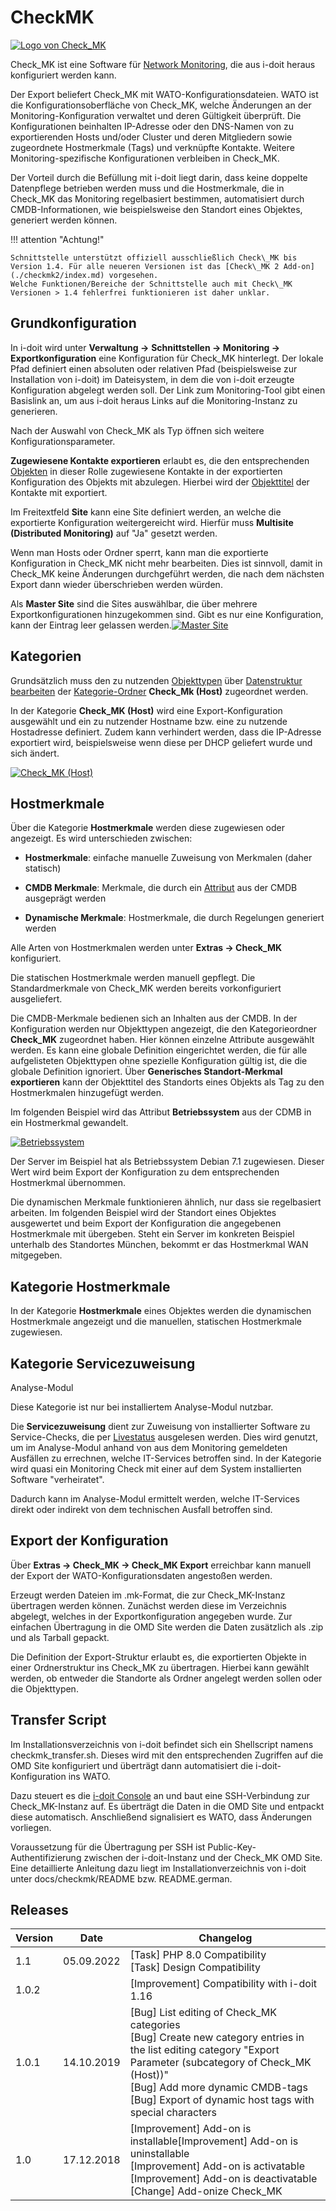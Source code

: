 # CheckMK

[![Logo von Check_MK](../assets/images/de/i-doit-add-ons/checkmk/1-cmk.gif)](../assets/images/de/i-doit-add-ons/checkmk/1-cmk.gif)

Check\_MK ist eine Software für [Network Monitoring](../automatisierung-und-integration/network-monitoring/index.md), die aus i-doit heraus konfiguriert werden kann.

Der Export beliefert Check\_MK mit WATO-Konfigurationsdateien. WATO ist die Konfigurationsoberfläche von Check\_MK, welche Änderungen an der Monitoring-Konfiguration verwaltet und deren Gültigkeit überprüft. Die Konfigurationen beinhalten IP-Adresse oder den DNS-Namen von zu exportierenden Hosts und/oder Cluster und deren Mitgliedern sowie zugeordnete Hostmerkmale (Tags) und verknüpfte Kontakte. Weitere Monitoring-spezifische Konfigurationen verbleiben in Check\_MK.

Der Vorteil durch die Befüllung mit i-doit liegt darin, dass keine doppelte Datenpflege betrieben werden muss und die Hostmerkmale, die in Check\_MK das Monitoring regelbasiert bestimmen, automatisiert durch CMDB-Informationen, wie beispielsweise den Standort eines Objektes, generiert werden können.

!!! attention "Achtung!"

    Schnittstelle unterstützt offiziell ausschließlich Check\_MK bis Version 1.4. Für alle neueren Versionen ist das [Check\_MK 2 Add-on](./checkmk2/index.md) vorgesehen.
    Welche Funktionen/Bereiche der Schnittstelle auch mit Check\_MK Versionen > 1.4 fehlerfrei funktionieren ist daher unklar.

Grundkonfiguration
------------------

In i-doit wird unter **Verwaltung →** **Schnittstellen → Monitoring → Exportkonfiguration** eine Konfiguration für Check\_MK hinterlegt. Der lokale Pfad definiert einen absoluten oder relativen Pfad (beispielsweise zur Installation von i-doit) im Dateisystem, in dem die von i-doit erzeugte Konfiguration abgelegt werden soll. Der Link zum Monitoring-Tool gibt einen Basislink an, um aus i-doit heraus Links auf die Monitoring-Instanz zu generieren.

Nach der Auswahl von Check\_MK als Typ öffnen sich weitere Konfigurationsparameter.

**Zugewiesene Kontakte exportieren** erlaubt es, die den entsprechenden [Objekten](../grundlagen/struktur-it-dokumentation.md) in dieser Rolle zugewiesene Kontakte in der exportierten Konfiguration des Objekts mit abzulegen. Hierbei wird der [Objekttitel](../grundlagen/eindeutige-referenzierungen.md) der Kontakte mit exportiert.

Im Freitextfeld **Site** kann eine Site definiert werden, an welche die exportierte Konfiguration weitergereicht wird. Hierfür muss **Multisite (Distributed Monitoring)** auf "Ja" gesetzt werden.

Wenn man Hosts oder Ordner sperrt, kann man die exportierte Konfiguration in Check\_MK nicht mehr bearbeiten. Dies ist sinnvoll, damit in Check\_MK keine Änderungen durchgeführt werden, die nach dem nächsten Export dann wieder überschrieben werden würden.

Als **Master Site** sind die Sites auswählbar, die über mehrere Exportkonfigurationen hinzugekommen sind. Gibt es nur eine Konfiguration, kann der Eintrag leer gelassen werden.[![Master Site](../assets/images/de/i-doit-add-ons/checkmk/2-cmk.png)](../assets/images/de/i-doit-add-ons/checkmk/2-cmk.png)

Kategorien
----------

Grundsätzlich muss den zu nutzenden [Objekttypen](../grundlagen/struktur-it-dokumentation.md) über [Datenstruktur bearbeiten](../administration/verwaltung/datenstruktur/datenstruktur-bearbeiten.md) der [Kategorie-Ordner](../grundlagen/struktur-it-dokumentation.md) **Check_Mk (Host)** zugeordnet werden.

In der Kategorie **Check_MK (Host)** wird eine Export-Konfiguration ausgewählt und ein zu nutzender Hostname bzw. eine zu nutzende Hostadresse definiert. Zudem kann verhindert werden, dass die IP-Adresse exportiert wird, beispielsweise wenn diese per DHCP geliefert wurde und sich ändert.

[![Check_MK (Host)](../assets/images/de/i-doit-add-ons/checkmk/3-cmk.png)](../assets/images/de/i-doit-add-ons/checkmk/3-cmk.png)

Hostmerkmale
------------

Über die Kategorie **Hostmerkmale** werden diese zugewiesen oder angezeigt. Es wird unterschieden zwischen:

*   **Hostmerkmale**: einfache manuelle Zuweisung von Merkmalen (daher statisch)

*   **CMDB Merkmale**: Merkmale, die durch ein [Attribut](../grundlagen/struktur-it-dokumentation.md) aus der CMDB ausgeprägt werden

*   **Dynamische Merkmale**: Hostmerkmale, die durch Regelungen generiert werden

Alle Arten von Hostmerkmalen werden unter **Extras → Check_MK** konfiguriert.

Die statischen Hostmerkmale werden manuell gepflegt. Die Standardmerkmale von Check\_MK werden bereits vorkonfiguriert ausgeliefert.

Die CMDB-Merkmale bedienen sich an Inhalten aus der CMDB. In der Konfiguration werden nur Objekttypen angezeigt, die den Kategorieordner **Check_MK** zugeordnet haben. Hier können einzelne Attribute ausgewählt werden. Es kann eine globale Definition eingerichtet werden, die für alle aufgelisteten Objekttypen ohne spezielle Konfiguration gültig ist, die die globale Definition ignoriert. Über **Generisches Standort-Merkmal exportieren** kann der Objekttitel des Standorts eines Objekts als Tag zu den Hostmerkmalen hinzugefügt werden.

Im folgenden Beispiel wird das Attribut **Betriebssystem** aus der CDMB in ein Hostmerkmal gewandelt.

[![Betriebssystem](../assets/images/de/i-doit-add-ons/checkmk/4-cmk.png)](../assets/images/de/i-doit-add-ons/checkmk/4-cmk.png)

Der Server im Beispiel hat als Betriebssystem Debian 7.1 zugewiesen. Dieser Wert wird beim Export der Konfiguration zu dem entsprechenden Hostmerkmal übernommen.

Die dynamischen Merkmale funktionieren ähnlich, nur dass sie regelbasiert arbeiten. Im folgenden Beispiel wird der Standort eines Objektes ausgewertet und beim Export der Konfiguration die angegebenen Hostmerkmale mit übergeben. Steht ein Server im konkreten Beispiel unterhalb des Standortes München, bekommt er das Hostmerkmal WAN mitgegeben.

Kategorie Hostmerkmale
----------------------

In der Kategorie **Hostmerkmale** eines Objektes werden die dynamischen Hostmerkmale angezeigt und die manuellen, statischen Hostmerkmale zugewiesen.

Kategorie Servicezuweisung
--------------------------

Analyse-Modul

Diese Kategorie ist nur bei installiertem Analyse-Modul nutzbar.

Die **Servicezuweisung** dient zur Zuweisung von installierter Software zu Service-Checks, die per [Livestatus](../automatisierung-und-integration/network-monitoring/daten-abfragen-mit-livestatus.md) ausgelesen werden. Dies wird genutzt, um im Analyse-Modul anhand von aus dem Monitoring gemeldeten Ausfällen zu errechnen, welche IT-Services betroffen sind. In der Kategorie wird quasi ein Monitoring Check mit einer auf dem System installierten Software "verheiratet".

Dadurch kann im Analyse-Modul ermittelt werden, welche IT-Services direkt oder indirekt von dem technischen Ausfall betroffen sind.

Export der Konfiguration
------------------------

Über **Extras → Check_MK → Check_MK Export** erreichbar kann manuell der Export der WATO-Konfigurationsdaten angestoßen werden.

Erzeugt werden Dateien im .mk\-Format, die zur Check\_MK-Instanz übertragen werden können. Zunächst werden diese im Verzeichnis abgelegt, welches in der Exportkonfiguration angegeben wurde. Zur einfachen Übertragung in die OMD Site werden die Daten zusätzlich als .zip und als Tarball gepackt.

Die Definition der Export-Struktur erlaubt es, die exportierten Objekte in einer Ordnerstruktur ins Check\_MK zu übertragen. Hierbei kann gewählt werden, ob entweder die Standorte als Ordner angelegt werden sollen oder die Objekttypen.

Transfer Script
---------------

Im Installationsverzeichnis von i-doit befindet sich ein Shellscript namens checkmk_transfer.sh. Dieses wird mit den entsprechenden Zugriffen auf die OMD Site konfiguriert und überträgt dann automatisiert die i-doit-Konfiguration ins WATO.

Dazu steuert es die [i-doit Console](../automatisierung-und-integration/cli/index.md) an und baut eine SSH-Verbindung zur Check\_MK-Instanz auf. Es überträgt die Daten in die OMD Site und entpackt diese automatisch. Anschließend signalisiert es WATO, dass Änderungen vorliegen.

Voraussetzung für die Übertragung per SSH ist Public-Key-Authentifizierung zwischen der i-doit-Instanz und der Check\_MK OMD Site. Eine detaillierte Anleitung dazu liegt im Installationverzeichnis von i-doit unter docs/checkmk/README bzw. README.german.

Releases
--------

| Version | Date | Changelog |
| --- | --- | --- |
| 1.1 | 05.09.2022 | [Task] PHP 8.0 Compatibility  <br> [Task] Design Compatibility |
| 1.0.2 |     | [Improvement] Compatibility with i-doit 1.16 |
| 1.0.1 | 14.10.2019 | [Bug] List editing of Check_MK categories <br> [Bug] Create new category entries in the list editing category "Export Parameter (subcategory of Check_MK (Host))" <br>[Bug] Add more dynamic CMDB-tags <br> [Bug] Export of dynamic host tags with special characters |
| 1.0 | 17.12.2018 | [Improvement] Add-on is installable[Improvement] Add-on is uninstallable <br> [Improvement] Add-on is activatable <br> [Improvement] Add-on is deactivatable <br> [Change] Add-onize Check_MK |
